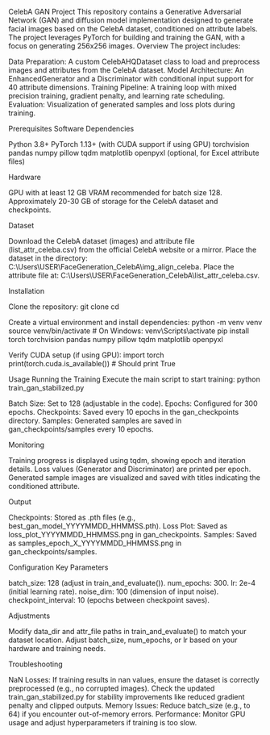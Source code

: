 CelebA GAN Project
This repository contains a Generative Adversarial Network (GAN) and diffusion model implementation designed to generate facial images based on the CelebA dataset, conditioned on attribute labels. The project leverages PyTorch for building and training the GAN, with a focus on generating 256x256 images.
Overview
The project includes:

Data Preparation: A custom CelebAHQDataset class to load and preprocess images and attributes from the CelebA dataset.
Model Architecture: An EnhancedGenerator and a Discriminator with conditional input support for 40 attribute dimensions.
Training Pipeline: A training loop with mixed precision training, gradient penalty, and learning rate scheduling.
Evaluation: Visualization of generated samples and loss plots during training.

Prerequisites
Software Dependencies

Python 3.8+
PyTorch 1.13+ (with CUDA support if using GPU)
torchvision
pandas
numpy
pillow
tqdm
matplotlib
openpyxl (optional, for Excel attribute files)

Hardware

GPU with at least 12 GB VRAM recommended for batch size 128.
Approximately 20-30 GB of storage for the CelebA dataset and checkpoints.

Dataset

Download the CelebA dataset (images) and attribute file (list_attr_celeba.csv) from the official CelebA website or a mirror.
Place the dataset in the directory: C:\Users\USER\FaceGeneration_CelebA\img_align_celeba.
Place the attribute file at: C:\Users\USER\FaceGeneration_CelebA\list_attr_celeba.csv.

Installation

Clone the repository:
git clone <repository-url>
cd <repository-directory>


Create a virtual environment and install dependencies:
python -m venv venv
source venv/bin/activate  # On Windows: venv\Scripts\activate
pip install torch torchvision pandas numpy pillow tqdm matplotlib openpyxl


Verify CUDA setup (if using GPU):
import torch
print(torch.cuda.is_available())  # Should print True



Usage
Running the Training
Execute the main script to start training:
python train_gan_stabilized.py


Batch Size: Set to 128 (adjustable in the code).
Epochs: Configured for 300 epochs.
Checkpoints: Saved every 10 epochs in the gan_checkpoints directory.
Samples: Generated samples are saved in gan_checkpoints/samples every 10 epochs.

Monitoring

Training progress is displayed using tqdm, showing epoch and iteration details.
Loss values (Generator and Discriminator) are printed per epoch.
Generated sample images are visualized and saved with titles indicating the conditioned attribute.

Output

Checkpoints: Stored as .pth files (e.g., best_gan_model_YYYYMMDD_HHMMSS.pth).
Loss Plot: Saved as loss_plot_YYYYMMDD_HHMMSS.png in gan_checkpoints.
Samples: Saved as samples_epoch_X_YYYYMMDD_HHMMSS.png in gan_checkpoints/samples.

Configuration
Key Parameters

batch_size: 128 (adjust in train_and_evaluate()).
num_epochs: 300.
lr: 2e-4 (initial learning rate).
noise_dim: 100 (dimension of input noise).
checkpoint_interval: 10 (epochs between checkpoint saves).

Adjustments

Modify data_dir and attr_file paths in train_and_evaluate() to match your dataset location.
Adjust batch_size, num_epochs, or lr based on your hardware and training needs.

Troubleshooting

NaN Losses: If training results in nan values, ensure the dataset is correctly preprocessed (e.g., no corrupted images). Check the updated train_gan_stabilized.py for stability improvements like reduced gradient penalty and clipped outputs.
Memory Issues: Reduce batch_size (e.g., to 64) if you encounter out-of-memory errors.
Performance: Monitor GPU usage and adjust hyperparameters if training is too slow.
